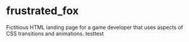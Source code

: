 # frustrated_fox
Fictitious HTML landing page for a game developer that uses aspects of CSS transitions and animations.
testtest
